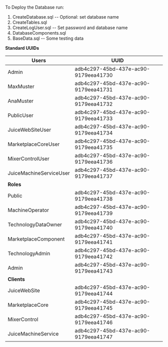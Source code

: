 To Deploy the Database run:

1) CreateDatabase.sql -- Optional: set database name
2) CreateTables.sql
3) CreateLogUser.sql -- Set password and database name
4) DatabaseComponents.sql
5) BaseData.sql -- Some testing data

**Standard UUIDs**

|**Users**                  |**UUID**                               |
|---------------------------|---------------------------------------|
| Admin                     | adb4c297-45bd-437e-ac90-9179eea41730  |
| MaxMuster                 | adb4c297-45bd-437e-ac90-9179eea41731  |
| AnaMuster                 | adb4c297-45bd-437e-ac90-9179eea41732  |
| PublicUser                | adb4c297-45bd-437e-ac90-9179eea41733  |
| JuiceWebSiteUser          | adb4c297-45bd-437e-ac90-9179eea41734  |
| MarketplaceCoreUser       | adb4c297-45bd-437e-ac90-9179eea41735  |
| MixerControlUser          | adb4c297-45bd-437e-ac90-9179eea41736  |
| JuiceMachineServiceUser   | adb4c297-45bd-437e-ac90-9179eea41737  |
|**Roles**                  |                                       |
| Public                    | adb4c297-45bd-437e-ac90-9179eea41738  |
| MachineOperator           | adb4c297-45bd-437e-ac90-9179eea41739  |
| TechnologyDataOwner       | adb4c297-45bd-437e-ac90-9179eea41740  |
| MarketplaceComponent      | adb4c297-45bd-437e-ac90-9179eea41741  |
| TechnologyAdmin           | adb4c297-45bd-437e-ac90-9179eea41742  |
| Admin                     | adb4c297-45bd-437e-ac90-9179eea41743  |
|**Clients**                |                                       |
| JuiceWebSite              | adb4c297-45bd-437e-ac90-9179eea41744  |
| MarketplaceCore           | adb4c297-45bd-437e-ac90-9179eea41745  |
| MixerControl              | adb4c297-45bd-437e-ac90-9179eea41746  |
| JuiceMachineService       | adb4c297-45bd-437e-ac90-9179eea41747  |

